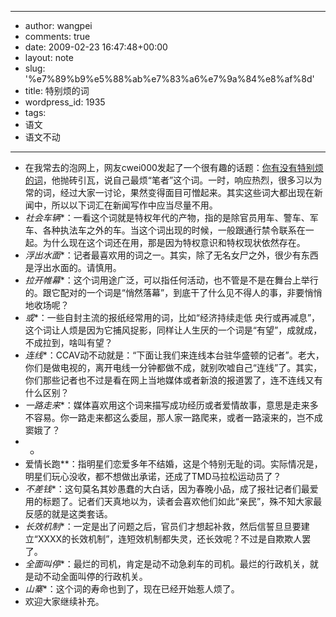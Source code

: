 - --
- author: wangpei
- comments: true
- date: 2009-02-23 16:47:48+00:00
- layout: note
- slug: '%e7%89%b9%e5%88%ab%e7%83%a6%e7%9a%84%e8%af%8d'
- title: 特别烦的词
- wordpress_id: 1935
- tags:
- 语文
- 语文不动
- --
- 在我常去的泡网上，网友cwei000发起了一个很有趣的话题：[你有没有特别烦的词](http://www.paowang.com/cgi-bin/forum/viewpost.cgi?which=paowang&id=798484)，他抛砖引瓦，说自己最烦“笔者”这个词。一时，响应热烈，很多习以为常的词，经过大家一讨论，果然变得面目可憎起来。其实这些词大都出现在新闻中，所以以下词汇在新闻写作中应当尽量不用。
- *社会车辆**：一看这个词就是特权年代的产物，指的是除官员用车、警车、军车、各种执法车之外的车。当这个词出现的时候，一般跟通行禁令联系在一起。为什么现在这个词还在用，那是因为特权意识和特权现状依然存在。
- *浮出水面**：记者最喜欢用的词之一。其实，除了无名女尸之外，很少有东西是浮出水面的。请慎用。
- *拉开帷幕**：这个词用途广泛，可以指任何活动，也不管是不是在舞台上举行的。跟它配对的一个词是“悄然落幕”，到底干了什么见不得人的事，非要悄悄地收场呢？
- *或**：一些自封主流的报纸经常用的词，比如“经济持续走低 央行或再减息”，这个词让人烦是因为它捕风捉影，同样让人生厌的一个词是“有望”，成就成，不成拉到，啥叫有望？
- *连线**：CCAV动不动就是：“下面让我们来连线本台驻华盛顿的记者”。老大，你们是做电视的，离开电线一分钟都做不成，就别吹嘘自己“连线”了。其实，你们那些记者也不过是看在网上当地媒体或者新浪的报道罢了，连不连线又有什么区别？
- *一路走来**：媒体喜欢用这个词来描写成功经历或者爱情故事，意思是走来多不容易。你一路走来都这么委屈，那人家一路爬来，或者一路滚来的，岂不成窦娥了？
- *
- 爱情长跑**：指明星们恋爱多年不结婚，这是个特别无耻的词。实际情况是，明星们玩心没收，都不想做出承诺，还成了TMD马拉松运动员了？
- *不差钱**：这句莫名其妙愚蠢的大白话，因为春晚小品，成了报社记者们最爱用的标题了。记者们天真地以为，读者会喜欢他们如此“亲民”，殊不知大家最反感的就是这类套话。
- *长效机制**：一定是出了问题之后，官员们才想起补救，然后信誓旦旦要建立“XXXX的长效机制”，连短效机制都失灵，还长效呢？不过是自欺欺人罢了。
- *全面叫停**：最烂的司机，肯定是动不动急刹车的司机。最烂的行政机关，就是动不动全面叫停的行政机关。
- *山寨**：这个词的寿命也到了，现在已经开始惹人烦了。
- 欢迎大家继续补充。
